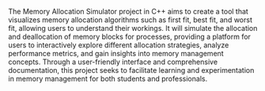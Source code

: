 The Memory Allocation Simulator project in C++ aims to create a tool that visualizes memory allocation algorithms such as first fit, best fit, and worst fit, allowing users to understand their workings. It will simulate the allocation and deallocation of memory blocks for processes, providing a platform for users to interactively explore different allocation strategies, analyze performance metrics, and gain insights into memory management concepts. Through a user-friendly interface and comprehensive documentation, this project seeks to facilitate learning and experimentation in memory management for both students and professionals.
